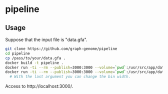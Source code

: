 # pipeline

## Usage

Suppose that the input file is "data.gfa".

```bash
git clone https://github.com/graph-genome/pipeline
cd pipeline
cp /pass/to/your/data.gfa .
docker build -t pipeline .
docker run -ti --rm --publish=3000:3000 --volume=`pwd`:/usr/src/app/data pipeline data/data.gfa
docker run -ti --rm --publish=3000:3000 --volume=`pwd`:/usr/src/app/data pipeline data/data.gfa 10000 
  # With the last argument you can change the bin width.
```

Access to http://localhost:3000/.

